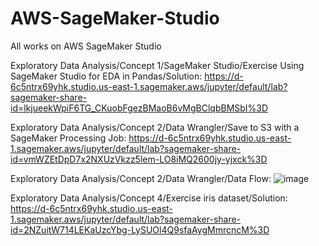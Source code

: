 # AWS-SageMaker-Studio
All works on AWS SageMaker Studio

Exploratory Data Analysis/Concept 1/SageMaker Studio/Exercise Using SageMaker Studio for EDA in Pandas/Solution:
https://d-6c5ntrx69yhk.studio.us-east-1.sagemaker.aws/jupyter/default/lab?sagemaker-share-id=lkjueekWpiF6TG_CKuobFgezBMaoB6vMgBClqbBMSbI%3D

Exploratory Data Analysis/Concept 2/Data Wrangler/Save to S3 with a SageMaker Processing Job:
https://d-6c5ntrx69yhk.studio.us-east-1.sagemaker.aws/jupyter/default/lab?sagemaker-share-id=vmWZEtDpD7x2NXUzVkzz5lem-LO8iMQ2600jy-yjxck%3D

Exploratory Data Analysis/Concept 2/Data Wrangler/Data Flow:
![image](https://user-images.githubusercontent.com/44447405/207329679-3d6188b9-c5d2-4681-aa2a-3902bf0047ac.png)

Exploratory Data Analysis/Concept 4/Exercise iris dataset/Solution:
https://d-6c5ntrx69yhk.studio.us-east-1.sagemaker.aws/jupyter/default/lab?sagemaker-share-id=2NZuitW714LEKaUzcYbg-LySUOl4Q9sfaAygMmrcncM%3D

